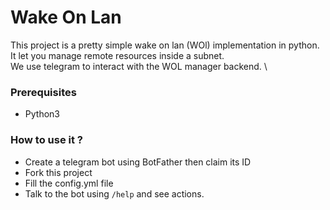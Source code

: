 # Wake On Lan
This project is a pretty simple wake on lan (WOl) implementation in python. \
It let you manage remote resources inside a subnet. \
We use telegram to interact with the WOL manager backend. \

### Prerequisites
- Python3 

### How to use it ?
- Create a telegram bot using BotFather then claim its ID
- Fork this project
- Fill the config.yml file
- Talk to the bot using `/help` and see actions.